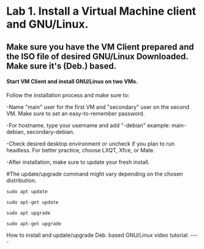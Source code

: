 # Lab 1. Install a Virtual Machine client and GNU/Linux.

## Make sure you have the VM Client prepared and the ISO file of desired GNU/Linux Downloaded. Make sure it's (Deb.) based.

#### Start VM Client and install GNU/Linux on two VMs.

Follow the installation process and make sure to:

-Name "main" user for the first VM and "secondary" user on the second VM. Make sure to set an easy-to-remember password.

-For hostname, type your username and add "-debian" example: main-debian, secondary-debian.

-Check desired desktop environment or uncheck if you plan to run headless. For better practice, choose LXQT, Xfce, or Mate.

-After installation, make sure to update your fresh install.

#The update/upgrade command might vary depending on the chosen distribution.

``sudo apt update``

``sudo apt-get update``

``sudo apt upgrade``

``sudo apt-get upgrade``

How to install and update/upgrade Deb. based GNU/Linux video tutorial: ----
